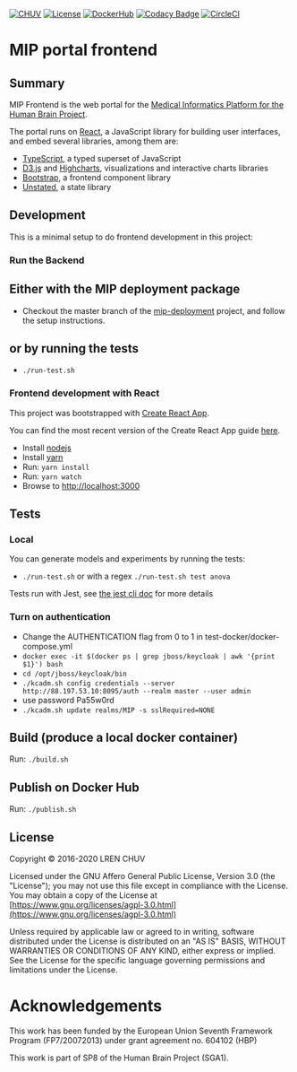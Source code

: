 [![CHUV](https://img.shields.io/badge/HBP-AF4C64.svg)](https://www.humanbrainproject.eu) [![License](https://img.shields.io/badge/license-AGPL--3.0-blue.svg)](https://www.gnu.org/licenses/agpl-3.0.html) [![DockerHub](https://img.shields.io/badge/docker-hbpmip%2Fportal--frontend-008bb8.svg)](https://hub.docker.com/r/hbpmip/portal-frontend/) [![Codacy Badge](https://api.codacy.com/project/badge/Grade/9143f566eca64ffbb06258c61fb64ea0)](https://www.codacy.com/app/hbp-mip/portal-frontend?utm_source=github.com&utm_medium=referral&utm_content=HBPMedical/portal-frontend&utm_campaign=Badge_Grade) [![CircleCI](https://circleci.com/gh/HBPMedical/portal-frontend/tree/master.svg?style=svg)](https://circleci.com/gh/HBPMedical/portal-frontend/tree/master)

# MIP portal frontend

## Summary

MIP Frontend is the web portal for the [Medical Informatics Platform for the Human Brain Project](https://hbpmedical.github.io/).

The portal runs on [React](https://reactjs.org), a JavaScript library for building user interfaces, and embed several libraries, among them are:

- [TypeScript](https://www.typescriptlang.org), a typed superset of JavaScript
- [D3.js](https://d3js.org) and [Highcharts](https://www.highcharts.com), visualizations and interactive charts libraries
- [Bootstrap](https://getbootstrap.com/), a frontend component library
- [Unstated](https://github.com/jamiebuilds/unstated), a state library

## Development

This is a minimal setup to do frontend development in this project:

### Run the Backend

## Either with the MIP deployment package

- Checkout the master branch of the [mip-deployment](https://github.com/HBPMedical/mip-deployment) project, and follow the setup instructions.

## or by running the tests

- `./run-test.sh`

### Frontend development with React

This project was bootstrapped with [Create React App](https://github.com/facebookincubator/create-react-app).

You can find the most recent version of the Create React App guide [here](https://github.com/facebookincubator/create-react-app/blob/master/packages/react-scripts/template/README.md).

- Install [nodejs](https://nodejs.org)
- Install [yarn](https://yarnpkg.com/en/)
- Run: `yarn install`
- Run: `yarn watch`
- Browse to [http://localhost:3000](http://localhost:3000)

## Tests

### Local

You can generate models and experiments by running the tests:

- `./run-test.sh` or with a regex `./run-test.sh test anova`

Tests run with Jest, see [the jest cli doc](https://jestjs.io/docs/en/cli) for more details

### Turn on authentication

- Change the AUTHENTICATION flag from 0 to 1 in test-docker/docker-compose.yml
- `docker exec -it $(docker ps | grep jboss/keycloak | awk '{print $1}') bash`
- `cd /opt/jboss/keycloak/bin`
- `./kcadm.sh config credentials --server http://88.197.53.10:8095/auth --realm master --user admin`
- use password Pa55w0rd
- `./kcadm.sh update realms/MIP -s sslRequired=NONE`

## Build (produce a local docker container)

Run: `./build.sh`

## Publish on Docker Hub

Run: `./publish.sh`

## License

Copyright © 2016-2020 LREN CHUV

Licensed under the GNU Affero General Public License, Version 3.0 (the "License");
you may not use this file except in compliance with the License.
You may obtain a copy of the License at [https://www.gnu.org/licenses/agpl-3.0.html](https://www.gnu.org/licenses/agpl-3.0.html)

Unless required by applicable law or agreed to in writing, software
distributed under the License is distributed on an "AS IS" BASIS,
WITHOUT WARRANTIES OR CONDITIONS OF ANY KIND, either express or implied.
See the License for the specific language governing permissions and
limitations under the License.

# Acknowledgements

This work has been funded by the European Union Seventh Framework Program (FP7/2007­2013) under grant agreement no. 604102 (HBP)

This work is part of SP8 of the Human Brain Project (SGA1).
